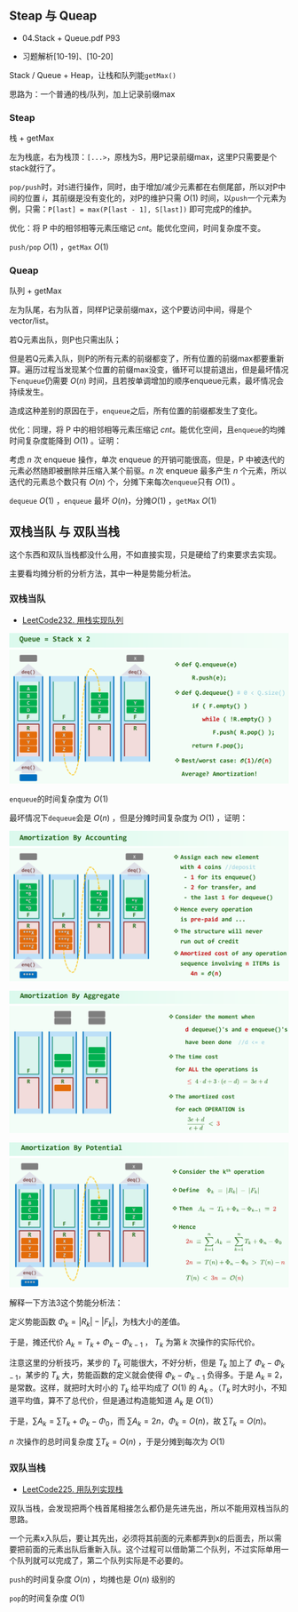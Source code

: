 ## Steap 与 Queap

* 04.Stack + Queue.pdf P93

* 习题解析[10-19]、[10-20]

Stack / Queue + Heap，让栈和队列能`getMax()`

思路为：一个普通的栈/队列，加上记录前缀max

### Steap

栈 + getMax

左为栈底，右为栈顶：`[...>`，原栈为S，用P记录前缀max，这里P只需要是个stack就行了。

`pop/push`时，对`S`进行操作，同时，由于增加/减少元素都在右侧尾部，所以对P中间的位置 $i$，其前缀是没有变化的，对P的维护只需 $O(1)$ 时间，以`push`一个元素为例，只需：`P[last] = max(P[last - 1], S[last])` 即可完成P的维护。

优化：将 P 中的相邻相等元素压缩记 $cnt$。能优化空间，时间复杂度不变。

`push/pop` $O(1)$ ，`getMax` $O(1)$

### Queap

队列 + getMax

左为队尾，右为队首，同样P记录前缀max，这个P要访问中间，得是个vector/list。

若Q元素出队，则P也只需出队；

但是若Q元素入队，则P的所有元素的前缀都变了，所有位置的前缀max都要重新算。遍历过程当发现某个位置的前缀max没变，循环可以提前退出，但是最坏情况下`enqueue`仍需要 $O(n)$ 时间，且若按单调增加的顺序enqueue元素，最坏情况会持续发生。

造成这种差别的原因在于，`enqueue`之后，所有位置的前缀都发生了变化。

优化：同理，将 P 中的相邻相等元素压缩记 $cnt$。能优化空间，且`enqueue`的均摊时间复杂度能降到 $O(1)$ 。证明：

考虑 $n$ 次 enqueue 操作，单次 enqueue 的开销可能很高，但是，P 中被迭代的元素必然随即被删除并压缩入某个前驱。$n$ 次 enqueue 最多产生 $n$ 个元素，所以迭代的元素总个数只有 $O(n)$ 个，分摊下来每次`enqueue`只有 $O(1)$ 。

`dequeue` $O(1)$ ，`enqueue` 最坏 $O(n)$，分摊$O(1)$ ，`getMax` $O(1)$

## 双栈当队 与 双队当栈

这个东西和双队当栈都没什么用，不如直接实现，只是硬给了约束要求去实现。

主要看均摊分析的分析方法，其中一种是势能分析法。

### 双栈当队

* [LeetCode232. 用栈实现队列](https://leetcode.cn/problems/implement-queue-using-stacks/)

![img](img/1.png)

`enqueue`的时间复杂度为 $O(1)$

最坏情况下`dequeue`会是 $O(n)$ ，但是分摊时间复杂度为 $O(1)$ ，证明：

![img](img/2.png)

![img](img/3.png)

![img](img/4.png)

解释一下方法3这个势能分析法：

定义势能函数 $\Phi_{k} = |R_k| - |F_k|$，为栈大小的差值。

于是，摊还代价 $A_k = T_k + \Phi_{k} - \Phi_{k - 1}$ ， $T_k$ 为第 $k$ 次操作的实际代价。

注意这里的分析技巧，某步的 $T_k$ 可能很大，不好分析，但是 $T_k$ 加上了 $\Phi_{k} - \Phi_{k - 1}$，某步的 $T_k$ 大，势能函数的定义就会使得 $\Phi_{k} - \Phi_{k - 1}$ 负得多。于是 $A_k \equiv 2$，是常数。这样，就把时大时小的 $T_k$ 给平均成了 $O(1)$ 的 $A_k$ 。（$T_k$ 时大时小，不知道平均值，算不了总代价，但是通过构造能知道 $A_k$ 是 $O(1)$）

于是，$\sum A_k = \sum T_k + \Phi_{k} - \Phi_{0}$，而 $\sum A_k = 2n，\Phi_{k} = O(n)$，故 $\sum T_k = O(n)$。

$n$ 次操作的总时间复杂度 $\sum T_k = O(n)$ ，于是分摊到每次为 $O(1)$

### 双队当栈

* [LeetCode225. 用队列实现栈](https://leetcode.cn/problems/implement-stack-using-queues/)

双队当栈，会发现把两个栈首尾相接怎么都仍是先进先出，所以不能用双栈当队的思路。

一个元素x入队后，要让其先出，必须将其前面的元素都弄到x的后面去，所以需要把前面的元素出队后重新入队。这个过程可以借助第二个队列，不过实际单用一个队列就可以完成了，第二个队列实际是不必要的。

`push`的时间复杂度 $O(n)$ ，均摊也是 $O(n)$ 级别的

`pop`的时间复杂度 $O(1)$